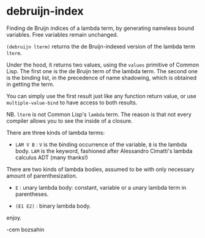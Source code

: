 # debruijn-index
Finding de Bruijn indices of a lambda term, by generating nameless bound variables. Free variables remain unchanged.

`(debruijn lterm)`  returns the de Bruijn-indexed version of the lambda term `lterm`.

Under the hood, it returns two values, using the `values` primitive of Common Lisp. The first one is the de Bruijn term of the lambda term.
The second one is the binding list, in the precedence  of name shadowing, which is obtained in getting the term.

You can simply use the first result just like any function return value, or use `multiple-value-bind` to have access to both results.

NB. `lterm` is not Common Lisp's `lambda` term. The reason is that not every compiler allows you to see the inside of a closure.

There are three kinds of lambda terms:

- `LAM V B`  : `V` is the binding occurrence of the variable, `B` is the  lambda body. `LAM` is the keyword, fashioned after Alessandro Cimatti's lambda calculus ADT (many thanks!)

There are two kinds of lambda bodies, assumed to be with only necessary amount of parenthesization.

- `E` : unary lambda body: constant, variable or a unary lambda term in parentheses.

- `(E1 E2)` : binary lambda body. 

enjoy.

-cem bozsahin

